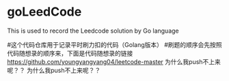 # goLeedCode
This is used to record the Leedcode solution  by Go language

#这个代码仓库用于记录平时刷力扣的代码（Golang版本）
#刷题的顺序会先按照代码随想录的顺序来，下面是代码随想录的链接
https://github.com/youngyangyang04/leetcode-master
为什么我push不上来呢？？
为什么我push不上来呢？？


